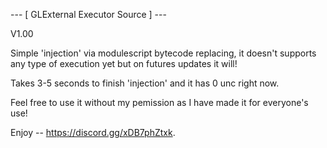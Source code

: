 --- [ GLExternal Executor Source ] ---

V1.00

Simple 'injection' via modulescript bytecode replacing, it doesn't supports any type of execution yet but on futures updates it will!

Takes 3-5 seconds to finish 'injection' and it has 0 unc right now.

Feel free to use it without my pemission as I have made it for everyone's use!

Enjoy -- https://discord.gg/xDB7phZtxk.

